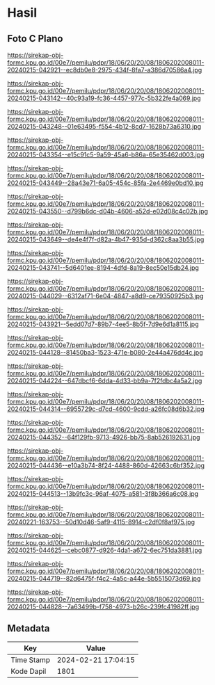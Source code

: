 # Hasil

## Foto C Plano

https://sirekap-obj-formc.kpu.go.id/00e7/pemilu/pdpr/18/06/20/20/08/1806202008011-20240215-042921--ec8db0e8-2975-434f-8fa7-a386d70586a4.jpg

https://sirekap-obj-formc.kpu.go.id/00e7/pemilu/pdpr/18/06/20/20/08/1806202008011-20240215-043142--40c93a19-fc36-4457-977c-5b322fe4a069.jpg

https://sirekap-obj-formc.kpu.go.id/00e7/pemilu/pdpr/18/06/20/20/08/1806202008011-20240215-043248--01e63495-f554-4b12-8cd7-1628b73a6310.jpg

https://sirekap-obj-formc.kpu.go.id/00e7/pemilu/pdpr/18/06/20/20/08/1806202008011-20240215-043354--e15c91c5-9a59-45a6-b86a-65e35462d003.jpg

https://sirekap-obj-formc.kpu.go.id/00e7/pemilu/pdpr/18/06/20/20/08/1806202008011-20240215-043449--28a43e71-6a05-454c-85fa-2e4469e0bd10.jpg

https://sirekap-obj-formc.kpu.go.id/00e7/pemilu/pdpr/18/06/20/20/08/1806202008011-20240215-043550--d799b6dc-d04b-4606-a52d-e02d08c4c02b.jpg

https://sirekap-obj-formc.kpu.go.id/00e7/pemilu/pdpr/18/06/20/20/08/1806202008011-20240215-043649--de4e4f7f-d82a-4b47-935d-d362c8aa3b55.jpg

https://sirekap-obj-formc.kpu.go.id/00e7/pemilu/pdpr/18/06/20/20/08/1806202008011-20240215-043741--5d6401ee-8194-4dfd-8a19-8ec50e15db24.jpg

https://sirekap-obj-formc.kpu.go.id/00e7/pemilu/pdpr/18/06/20/20/08/1806202008011-20240215-044029--6312af71-6e04-4847-a8d9-ce79350925b3.jpg

https://sirekap-obj-formc.kpu.go.id/00e7/pemilu/pdpr/18/06/20/20/08/1806202008011-20240215-043921--5edd07d7-89b7-4ee5-8b5f-7d9e6d1a8115.jpg

https://sirekap-obj-formc.kpu.go.id/00e7/pemilu/pdpr/18/06/20/20/08/1806202008011-20240215-044128--81450ba3-1523-471e-b080-2e44a476dd4c.jpg

https://sirekap-obj-formc.kpu.go.id/00e7/pemilu/pdpr/18/06/20/20/08/1806202008011-20240215-044224--647dbcf6-6dda-4d33-bb9a-7f2fdbc4a5a2.jpg

https://sirekap-obj-formc.kpu.go.id/00e7/pemilu/pdpr/18/06/20/20/08/1806202008011-20240215-044314--6955729c-d7cd-4600-9cdd-a26fc08d6b32.jpg

https://sirekap-obj-formc.kpu.go.id/00e7/pemilu/pdpr/18/06/20/20/08/1806202008011-20240215-044352--64f129fb-9713-4926-bb75-8ab526192631.jpg

https://sirekap-obj-formc.kpu.go.id/00e7/pemilu/pdpr/18/06/20/20/08/1806202008011-20240215-044436--e10a3b74-8f24-4488-860d-42663c6bf352.jpg

https://sirekap-obj-formc.kpu.go.id/00e7/pemilu/pdpr/18/06/20/20/08/1806202008011-20240215-044513--13b9fc3c-96af-4075-a581-3f8b366a6c08.jpg

https://sirekap-obj-formc.kpu.go.id/00e7/pemilu/pdpr/18/06/20/20/08/1806202008011-20240221-163753--50d10d46-5af9-4115-8914-c2df0f8af975.jpg

https://sirekap-obj-formc.kpu.go.id/00e7/pemilu/pdpr/18/06/20/20/08/1806202008011-20240215-044625--cebc0877-d926-4da1-a672-6ec751da3881.jpg

https://sirekap-obj-formc.kpu.go.id/00e7/pemilu/pdpr/18/06/20/20/08/1806202008011-20240215-044719--82d6475f-f4c2-4a5c-a44e-5b5515073d69.jpg

https://sirekap-obj-formc.kpu.go.id/00e7/pemilu/pdpr/18/06/20/20/08/1806202008011-20240215-044828--7a63499b-f758-4973-b26c-239fc41982ff.jpg


## Metadata

| Key        | Value               |
| ---------- | ------------------- |
| Time Stamp | 2024-02-21 17:04:15 |
| Kode Dapil | 1801                |



